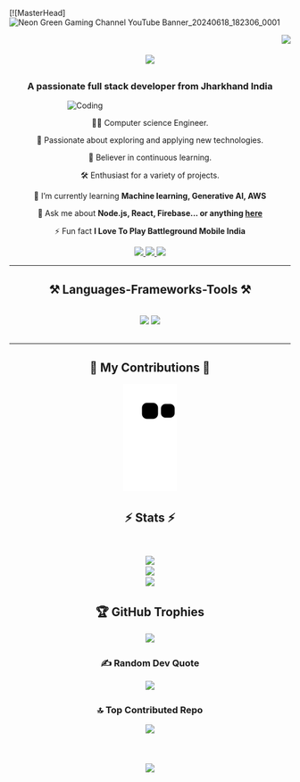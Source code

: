 [![MasterHead]![Neon Green Gaming Channel YouTube Banner_20240618_182306_0001](https://github.com/alwaysajaykr18/alwaysajaykr18/assets/172900370/f60bebd3-77a8-4435-aee0-b39aa8bf46c6)

<img align="right" src="https://visitor-badge.laobi.icu/badge?page_id=alwaysajaykr18.alwaysajaykr18" />

<h1 align="center">
    <img src="https://readme-typing-svg.herokuapp.com/?font=Righteous&size=35&center=true&vCenter=true&width=500&height=70&duration=4000&lines=नमस्ते+(Namaste)!+🙏;+I'm+Ajay+Kumar+Nayak!;" />
</h1>

<h3 align="center">A passionate full stack developer from Jharkhand India </h3>
<img align="right" alt="Coding" width="400" src="https://raw.githubusercontent.com/TheDudeThatCode/TheDudeThatCode/master/Assets/Designer.gif" />


<br/>

<div align="center">
 
 
👨‍💻 Computer science Engineer.

🚀 Passionate about exploring and applying new technologies.

 📖 Believer in continuous learning.

🛠️ Enthusiast for a variety of projects.
 
🌱 I’m currently learning **Machine learning, Generative AI, AWS**

💬 Ask me about **Node.js, React, Firebase... or anything [here](https://github.com/alwaysajaykr18/alwaysajaykr18/issues)**

⚡ Fun fact  **I Love To Play Battleground Mobile India**

 </div>
 
<div align="center"> 
  <a href="ajaynayak2531@gmail.com">
    <img src="https://img.shields.io/badge/Gmail-333333?style=for-the-badge&logo=gmail&logoColor=red" />
  </a>
  <a href="https://linkedin.com/in/alwaysajaykr18" target="_blank">
    <img src="https://img.shields.io/badge/LinkedIn-0077B5?style=for-the-badge&logo=linkedin&logoColor=white" target="_blank" />
  </a>
  <a href="https://alwaysajaykr18.github.io" target="_blank">
     <img src="https://img.shields.io/badge/Portfolio-FF5722?style=for-the-badge&logo=todoist&logoColor=white" target="_blank" /> <!-- sqlite, safari, google-chrome are other good icon options -->
  </a>
</div>

 <hr/>
 
<h2 align="center">⚒️ Languages-Frameworks-Tools ⚒️</h2>
<br/>
<div align="center">
    <img src="https://skillicons.dev/icons?i=react,bootstrap,mui,html,css,vscode,github,figma,tailwind,git,r,c,react native" />
    <img src="https://skillicons.dev/icons?i=nodejs,python,javascript,typescript,express,mongodb,kotlin,c,java,nextjs,mysql,.net framework,Ai" /><br>
</div>

<br/>
<hr/>

<div align="center">
  <h2>🐍 My Contributions 🐍</h2>
                                                                                                                                       
 ![snake gif](https://github.com/alwaysajaykr18/alwaysajaykr18/blob/output/github-contribution-grid-snake.svg)
  

<h2 align="center">⚡ Stats ⚡</h2>
<br>
<div align=center>

![](https://github-readme-stats.vercel.app/api?username=alwaysajaykr18&theme=radical&hide_border=false&include_all_commits=true&count_private=true)<br/>
![](https://github-readme-streak-stats.herokuapp.com/?user=alwaysajaykr18&theme=radical&hide_border=false)<br/>
![](https://github-readme-stats.vercel.app/api/top-langs/?username=alwaysajaykr18&theme=radical&hide_border=false&include_all_commits=true&count_private=true&layout=compact)

## 🏆 GitHub Trophies
![](https://github-profile-trophy.vercel.app/?username=alwaysajaykr18&theme=shadow_blue&no-frame=false&no-bg=false&margin-w=4)

### ✍️ Random Dev Quote
![](https://quotes-github-readme.vercel.app/api?type=horizontal&theme=radical)

### 🔝 Top Contributed Repo
![](https://github-contributor-stats.vercel.app/api?username=alwaysajaykr18&limit=5&theme=dark&combine_all_yearly_contributions=true)




<h1 align="center">
    <img src="https://readme-typing-svg.herokuapp.com/?font=Righteous&size=25&center=true&vCenter=true&width=400&height=70&duration=5000&lines=Thanks+for+visiting!+🙏;+Shoot+me+a+message+on+Linkedin!+;+I+am+always+down+to+collab+🙂+;"/>
</h3>

<br/>
     



